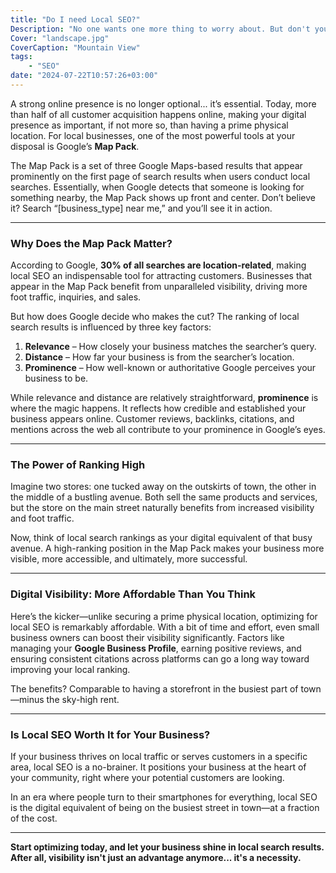 ```yaml
---
title: "Do I need Local SEO?"
Description: "No one wants one more thing to worry about. But don't you want to get your priorities straight."
Cover: "landscape.jpg"
CoverCaption: "Mountain View"
tags:
    - "SEO"
date: "2024-07-22T10:57:26+03:00"
---
```

A strong online presence is no longer optional... it’s essential. Today, more than half of all customer acquisition happens online, making your digital presence as important, if not more so, than having a prime physical location. For local businesses, one of the most powerful tools at your disposal is Google’s **Map Pack**.

The Map Pack is a set of three Google Maps-based results that appear prominently on the first page of search results when users conduct local searches. Essentially, when Google detects that someone is looking for something nearby, the Map Pack shows up front and center. Don’t believe it? Search “[business_type] near me,” and you’ll see it in action.

---

### **Why Does the Map Pack Matter?**

According to Google, **30% of all searches are location-related**, making local SEO an indispensable tool for attracting customers. Businesses that appear in the Map Pack benefit from unparalleled visibility, driving more foot traffic, inquiries, and sales.

But how does Google decide who makes the cut? The ranking of local search results is influenced by three key factors:

1. **Relevance** – How closely your business matches the searcher’s query.
2. **Distance** – How far your business is from the searcher’s location.
3. **Prominence** – How well-known or authoritative Google perceives your business to be.

While relevance and distance are relatively straightforward, **prominence** is where the magic happens. It reflects how credible and established your business appears online. Customer reviews, backlinks, citations, and mentions across the web all contribute to your prominence in Google’s eyes.

---

### **The Power of Ranking High**

Imagine two stores: one tucked away on the outskirts of town, the other in the middle of a bustling avenue. Both sell the same products and services, but the store on the main street naturally benefits from increased visibility and foot traffic.

Now, think of local search rankings as your digital equivalent of that busy avenue. A high-ranking position in the Map Pack makes your business more visible, more accessible, and ultimately, more successful.

---

### **Digital Visibility: More Affordable Than You Think**

Here’s the kicker—unlike securing a prime physical location, optimizing for local SEO is remarkably affordable. With a bit of time and effort, even small business owners can boost their visibility significantly. Factors like managing your **Google Business Profile**, earning positive reviews, and ensuring consistent citations across platforms can go a long way toward improving your local ranking.

The benefits? Comparable to having a storefront in the busiest part of town—minus the sky-high rent.

---

### **Is Local SEO Worth It for Your Business?**

If your business thrives on local traffic or serves customers in a specific area, local SEO is a no-brainer. It positions your business at the heart of your community, right where your potential customers are looking.

In an era where people turn to their smartphones for everything, local SEO is the digital equivalent of being on the busiest street in town—at a fraction of the cost.

---

**Start optimizing today, and let your business shine in local search results. After all, visibility isn't just an advantage anymore... it's a necessity.**